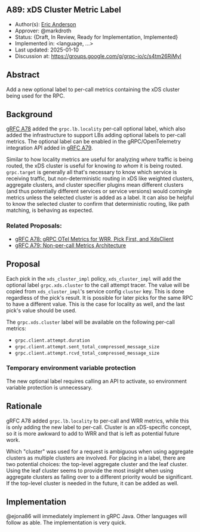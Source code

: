 A89: xDS Cluster Metric Label
----
* Author(s): [Eric Anderson](https://github.com/ejona86)
* Approver: @markdroth
* Status: {Draft, In Review, Ready for Implementation, Implemented}
* Implemented in: <language, ...>
* Last updated: 2025-01-10
* Discussion at: https://groups.google.com/g/grpc-io/c/s4tm26RiMyI

## Abstract

Add a new optional label to per-call metrics containing the xDS cluster being
used for the RPC.

## Background

[gRFC A78][] added the `grpc.lb.locality` per-call optional label, which also
added the infrastructure to support LBs adding optional labels to per-call
metrics. The optional label can be enabled in the gRPC/OpenTelemetry integration
API added in [gRFC A79][].

Similar to how locality metrics are useful for analyzing _where_ traffic is
being routed, the xDS cluster is useful for knowing _to whom_ it is being
routed. `grpc.target` is generally all that's necessary to know which service is
receiving traffic, but non-deterministic routing in xDS like weighted clusters,
aggregate clusters, and cluster specifier plugins mean different clusters (and
thus potentially different services or service versions) would comingle metrics
unless the selected cluster is added as a label. It can also be helpful to know
the selected cluster to confirm that deterministic routing, like path matching,
is behaving as expected.

### Related Proposals:
* [gRFC A78: gRPC OTel Metrics for WRR, Pick First, and XdsClient][gRFC A78]
* [gRFC A79: Non-per-call Metrics Architecture][gRFC A79]

[gRFC A78]: A78-grpc-metrics-wrr-pf-xds.md#per-call-metrics
[gRFC A79]: A79-non-per-call-metrics-architecture.md

## Proposal

Each pick in the `xds_cluster_impl` policy, `xds_cluster_impl` will add the
optional label `grpc.xds.cluster` to the call attempt tracer. The value will be
copied from `xds_cluster_impl`'s service config `cluster` key. This is done
regardless of the pick's result. It is possible for later picks for the same RPC
to have a different value. This is the case for locality as well, and the last
pick's value should be used.

The `grpc.xds.cluster` label will be available on the following per-call
metrics:
- `grpc.client.attempt.duration`
- `grpc.client.attempt.sent_total_compressed_message_size`
- `grpc.client.attempt.rcvd_total_compressed_message_size`

### Temporary environment variable protection

The new optional label requires calling an API to activate, so environment
variable protection is unnecessary.

## Rationale

gRFC A78 added `grpc.lb.locality` to per-call and WRR metrics, while this is
only adding the new label to per-call. Cluster is an xDS-specific concept, so
it is more awkward to add to WRR and that is left as potential future work.

Which "cluster" was used for a request is ambiguous when using aggregate
clusters as multiple clusters are involved. For placing in a label, there are
two potential choices: the top-level aggregate cluster and the leaf cluster.
Using the leaf cluster seems to provide the most insight when using aggregate
clusters as failing over to a different priority would be significant. If the
top-level cluster is needed in the future, it can be added as well.

## Implementation

@ejona86 will immediately implement in gRPC Java. Other languages will follow as
able. The implementation is very quick.
